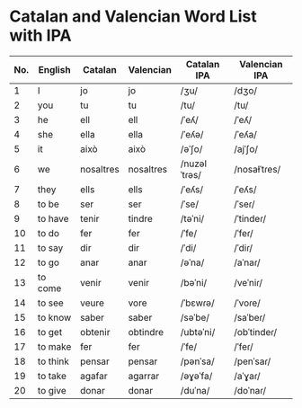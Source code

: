# Catalan and Valencian Word List with IPA


| No. | English | Catalan | Valencian | Catalan IPA | Valencian IPA |
|-----|---------|---------|-----------|-------------|---------------|
| 1   | I       | jo      | jo       | /ʒu/        | /dʒo/         |
| 2   | you     | tu      | tu       | /tu/        | /tu/          |
| 3   | he      | ell     | ell      | /ˈeʎ/       | /ˈeʎ/         |
| 4   | she     | ella    | ella     | /ˈeʎə/      | /ˈeʎa/        |
| 5   | it      | això    | això     | /əˈʃo/      | /ajˈʃo/       |
| 6   | we      | nosaltres | nosaltres | /nuzəlˈtɾəs/ | /nosaɫˈtɾes/  |
| 7   | they    | ells    | ells     | /ˈeʎs/      | /ˈeʎs/        |
| 8   | to be   | ser     | ser      | /ˈse/       | /ˈseɾ/        |
| 9   | to have | tenir   | tindre   | /təˈni/     | /ˈtindeɾ/     |
| 10  | to do   | fer     | fer      | /ˈfe/       | /ˈfeɾ/        |
| 11  | to say  | dir     | dir       | /ˈdi/       | /ˈdiɾ/        |
| 12  | to go   | anar    | anar      | /əˈna/      | /aˈnaɾ/       |
| 13  | to come | venir   | venir     | /bəˈni/     | /veˈniɾ/      |
| 14  | to see  | veure   | vore      | /ˈbɛwɾə/    | /ˈvoɾe/       |
| 15  | to know | saber   | saber     | /səˈbe/     | /saˈbeɾ/      |
| 16  | to get  | obtenir | obtindre  | /ubtəˈni/   | /obˈtindeɾ/   |
| 17  | to make | fer     | fer       | /ˈfe/       | /ˈfeɾ/        |
| 18  | to think| pensar  | pensar    | /pənˈsa/    | /penˈsaɾ/     |
| 19  | to take | agafar  | agarrar   | /əɣəˈfa/    | /aˈɣaɾ/       |
| 20  | to give | donar   | donar     | /duˈna/     | /doˈnaɾ/      |
